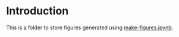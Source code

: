 # Introduction

This is a folder to store figures generated using [make-figures.ipynb](https://github.com/JackMurdochMoore/power-law/tree/main/reproduce-paper/make-figures.ipynb).
